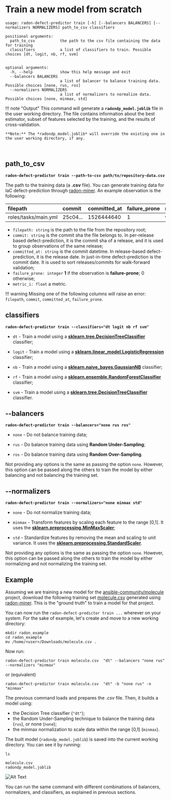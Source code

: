 # Train a new model from scratch

```text
usage: radon-defect-predictor train [-h] [--balancers BALANCERS] [--normalizers NORMALIZERS] path_to_csv classifiers

positional arguments:
  path_to_csv           the path to the csv file containing the data for training
  classifiers           a list of classifiers to train. Possible choices [dt, logit, nb, rf, svm]


optional arguments:
  -h, --help            show this help message and exit
  --balancers BALANCERS
                        a list of balancer to balance training data. Possible choices [none, rus, ros]
  --normalizers NORMALIZERS
                        a list of normalizers to normalize data. Possible choices [none, minmax, std]
```

!!! note "Output"
    This command will generate a **`radondp_model.joblib`** file in the user working directory.
    The file contains information about the best estimator, subset of features selected by the training, and the results
    of cross-validation.
    
    **Note:** The *radondp_model.joblib* will override the existing one in the user working directory, if any.  



<br>

## path_to_csv 
**```radon-defect-predictor train --path-to-csv path/to/repository-data.csv```**

The path to the training data (a **.csv** file). 
You can generate training data for IaC defect-prediction through [radon-miner](https://github.com/radon-h2020/radon-repository-miner/).
An example observation is the following:

| filepath | commit | committed_at | failure_prone | metric_1 | ... | metric_n |
|:---|:---|:---|:---|:---|:---|:---|
|roles/tasks/main.yml | 25c04... | 1526444640 | 1 | value_1 | ... | value_n |

* ```filepath: string``` is the path to the file from the repository root;
* ```commit: string``` is the commit sha the file belongs to. In per-release based defect-prediction, it is the commit sha of a release, and it is used to group observations of the same release;
* ```committed_at: string``` is the commit datetime. In release-based defect-prediction, it is the release date. In just-in-time defect-prediction is the commit date. It is used to sort releases/commits for walk-forward validation;
* ```failure_prone: integer``` **1** if the observation is **failure-prone**; 0 otherwise;
* ```metric_i: float``` a metric.

!!! warning 
    Missing one of the following columns will raise an error: ```filepath```, ```commit```, ```committed_at```, ```failure_prone```. 

## classifiers 

**```radon-defect-predictor train --classifiers="dt logit nb rf svm"```**

* ```dt``` - Train a model using a **[sklearn.tree.DecisionTreeClassifier](https://scikit-learn.org/stable/modules/generated/sklearn.tree.DecisionTreeClassifier.html)** classifier;

* ```logit``` - Train a model using a **[sklearn.linear_model.LogisticRegression](https://scikit-learn.org/stable/modules/generated/sklearn.linear_model.LogisticRegression.html)** classifier;

* ```nb``` - Train a model using a **[sklearn.naive_bayes.GaussianNB](https://scikit-learn.org/stable/modules/generated/sklearn.naive_bayes.GaussianNB.html)** classifier;

* ```rf``` - Train a model using a **[sklearn.ensemble.RandomForestClassifier](https://scikit-learn.org/stable/modules/generated/sklearn.ensemble.RandomForestClassifier.html)** classifier;

* ```svm``` - Train a model using a **[sklearn.tree.DecisionTreeClassifier](https://scikit-learn.org/stable/modules/generated/sklearn.tree.DecisionTreeClassifier.html)** classifier.


## --balancers 

**```radon-defect-predictor train --balancers="none rus ros"```**

* ```none``` - Do not balance training data;

* ```rus``` - Do balance training data using **Random Under-Sampling**;

* ```ros``` - Do balance training data using **Random Over-Sampling**.

Not providing any options is the same as passing the option ```none```.
However, this option can be passed along the others to train the model by either balancing and not balancing the training set. 



## --normalizers 

**```radon-defect-predictor train --normalizers="none minmax std"```**

* ```none``` - Do not normalize training data;

* ```minmax``` - Transform features by scaling each feature to the range [0,1]. It uses the **[sklearn.preprocessing.MinMaxScaler](https://scikit-learn.org/stable/modules/generated/sklearn.preprocessing.MinMaxScaler.html)**;

* ```std``` - Standardize features by removing the mean and scaling to unit variance. It uses the **[sklearn.preprocessing.StandardScaler](https://scikit-learn.org/stable/modules/generated/sklearn.preprocessing.StandardScaler.html)**.

Not providing any options is the same as passing the option ```none```.
However, this option can be passed along the others to train the model by either normalizing and not normalizing the training set. 






## Example

Assuming we are training a new model for the [ansible-community/molecule](https://github.com/ansible-community/molecule) project,
download the following training set [molecule.csv](https://radon-h2020.github.io/radon-defect-prediction-cli/examples_resources/molecule.csv)
generated using [radon-miner](https://github.com/radon-h2020/radon-repository-miner/).
This is the "ground truth" to train a model for that project. 

You can now run the `radon-defect-predictor train ...` wherever on your system. 
For the sake of example, let's create and move to a new working directory:

```text
mkdir radon_example
cd radon_example
mv /home/<user>/Downloads/molecule.csv .
```

Now run:

`radon-defect-predictor train molecule.csv  "dt" --balancers "none rus" --normalizers "minmax"`

or (equivalent)

`radon-defect-predictor train molecule.csv  "dt" -b "none rus" -n "minmax"`

The previous command loads and prepares the *.csv* file. Then, it builds a model using:

* the Decision Tree classifier (`"dt"`);
* the Random Under-Sampling technique to balance the training data (```rus```), or none (```none```);
* the minmax normalization to scale data within the range [0,1] (```minmax```).


The built model (`radondp_model.joblib`) is saved into the current working directory.
You can see it by running:

```text
ls

molecule.csv
radondp_model.joblib
```   

![Alt Text](https://radon-h2020.github.io/radon-defect-prediction-cli/media/cli_train.gif)

You can run the same command with different combinations of balancers, normalizers, and classifiers, as explained in 
previous sections.
